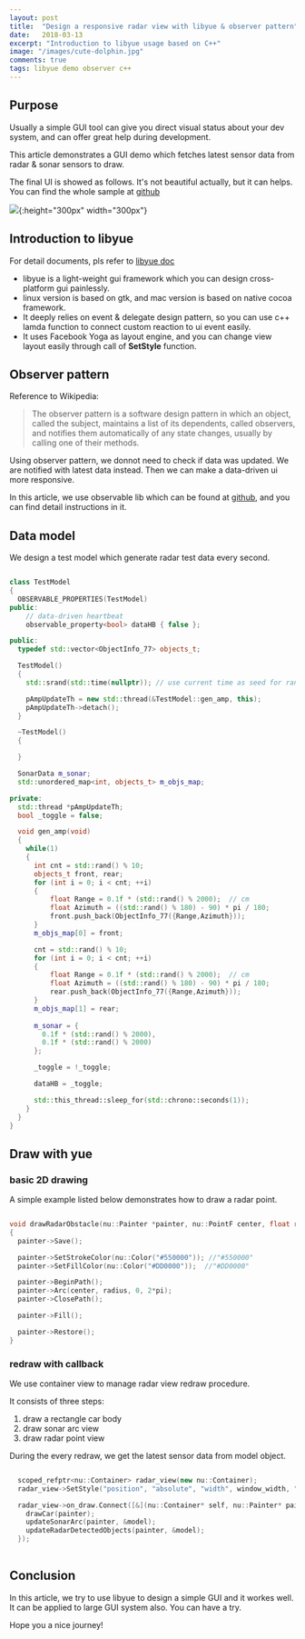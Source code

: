 ```yaml
---
layout: post
title:  "Design a responsive radar view with libyue & observer pattern"
date:   2018-03-13
excerpt: "Introduction to libyue usage based on C++"
image: "/images/cute-dolphin.jpg"
comments: true
tags: libyue demo observer c++
---
```


## Purpose

Usually a simple GUI tool can give you direct visual status about your dev system, and can offer great help during development.

This article demonstrates a GUI demo which fetches latest sensor data from radar & sonar sensors to draw.

The final UI is showed as follows. It's not beautiful actually, but it can helps. You can find the whole sample at [github](https://github.com/sunbingfeng/libyue_cpp_demo)

![](http://oonn91xrt.bkt.clouddn.com/Screen%20Shot%202018-03-13%20at%207.15.52%20PM.png){:height="300px" width="300px"}

## Introduction to libyue

For detail documents, pls refer to [libyue doc](http://libyue.com/docs/v0.3.1/cpp/index.html)

- libyue is a light-weight gui framework which you can design cross-platform gui painlessly.
- linux version is based on gtk, and mac version is based on native cocoa framework.
- It deeply relies on event & delegate design pattern, so you can use c++ lamda function to connect custom reaction to ui event easily.
- It uses Facebook Yoga as layout engine, and you can change view layout easily through call of **SetStyle** function.

## Observer pattern

Reference to Wikipedia:
>
>The observer pattern is a software design pattern in which an object, called the subject, maintains a list of its dependents, called observers, and notifies them automatically of any state changes, usually by calling one of their methods.
>

Using observer pattern, we donnot need to check if data was updated. We are notified with latest data instead. Then we can make a data-driven ui more responsive.

In this article, we use observable lib which can be found at [github](https://github.com/ddinu/observable), and you can find detail instructions in it.

## Data model

We design a test model which generate radar test data every second.

```cpp

class TestModel
{
  OBSERVABLE_PROPERTIES(TestModel)
public:
    // data-driven heartbeat
    observable_property<bool> dataHB { false };

public:
  typedef std::vector<ObjectInfo_77> objects_t;

  TestModel()
  {
    std::srand(std::time(nullptr)); // use current time as seed for random generator

    pAmpUpdateTh = new std::thread(&TestModel::gen_amp, this);
    pAmpUpdateTh->detach();
  }

  ~TestModel()
  {

  }

  SonarData m_sonar;
  std::unordered_map<int, objects_t> m_objs_map;

private:
  std::thread *pAmpUpdateTh;
  bool _toggle = false;

  void gen_amp(void)
  {
    while(1)
    {
      int cnt = std::rand() % 10;
      objects_t front, rear;
      for (int i = 0; i < cnt; ++i)
      {
          float Range = 0.1f * (std::rand() % 2000);  // cm
          float Azimuth = ((std::rand() % 180) - 90) * pi / 180;        
          front.push_back(ObjectInfo_77({Range,Azimuth}));
      }
      m_objs_map[0] = front;

      cnt = std::rand() % 10;
      for (int i = 0; i < cnt; ++i)
      {
          float Range = 0.1f * (std::rand() % 2000);  // cm
          float Azimuth = ((std::rand() % 180) - 90) * pi / 180;        
          rear.push_back(ObjectInfo_77({Range,Azimuth}));
      }
      m_objs_map[1] = rear;
      
      m_sonar = {
        0.1f * (std::rand() % 2000),
        0.1f * (std::rand() % 2000)
      };

      _toggle = !_toggle;

      dataHB = _toggle;

      std::this_thread::sleep_for(std::chrono::seconds(1));
    }
  }
}

```

## Draw with yue

### basic 2D drawing

A simple example listed below demonstrates how to draw a radar point.

```cpp

void drawRadarObstacle(nu::Painter *painter, nu::PointF center, float radius)
{
  painter->Save();

  painter->SetStrokeColor(nu::Color("#550000")); //"#550000"
  painter->SetFillColor(nu::Color("#DD0000"));  //"#DD0000"

  painter->BeginPath();
  painter->Arc(center, radius, 0, 2*pi);
  painter->ClosePath();

  painter->Fill();

  painter->Restore();
}

```

### redraw with callback

We use container view to manage radar view redraw procedure.

It consists of three steps:

1. draw a rectangle car body
2. draw sonar arc view
3. draw radar point view

During the every redraw, we get the latest sensor data from model object.

```cpp

  scoped_refptr<nu::Container> radar_view(new nu::Container);
  radar_view->SetStyle("position", "absolute", "width", window_width, "height", window_height, "top", 0, "right", 0);

  radar_view->on_draw.Connect([&](nu::Container* self, nu::Painter* painter, const nu::RectF& dirty){
    drawCar(painter);
    updateSonarArc(painter, &model);  
    updateRadarDetectedObjects(painter, &model);
  });
  
```

## Conclusion

In this article, we try to use libyue to design a simple GUI and it workes well. It can be applied to large GUI system also. You can have a try.

Hope you a nice journey!
